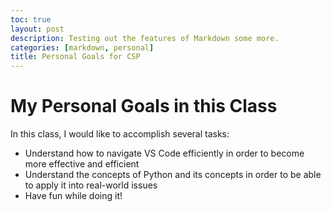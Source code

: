 ```yaml
---
toc: true
layout: post
description: Testing out the features of Markdown some more.
categories: [markdown, personal]
title: Personal Goals for CSP
---
```


# My Personal Goals in this Class

In this class, I would like to accomplish several tasks:
- Understand how to navigate VS Code efficiently in order to become more effective and efficient
- Understand the concepts of Python and its concepts in order to be able to apply it into real-world issues
- Have fun while doing it!